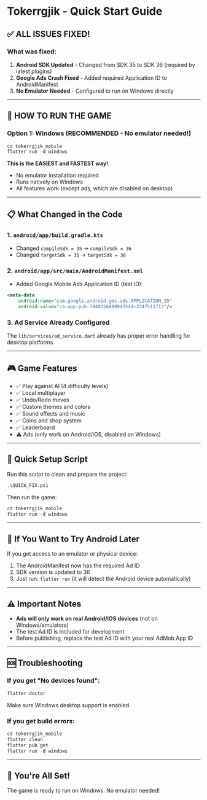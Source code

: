 # Tokerrgjik - Quick Start Guide

## ✅ ALL ISSUES FIXED!

### What was fixed:
1. **Android SDK Updated** - Changed from SDK 35 to SDK 36 (required by latest plugins)
2. **Google Ads Crash Fixed** - Added required Application ID to AndroidManifest
3. **No Emulator Needed** - Configured to run on Windows directly

---

## 🚀 HOW TO RUN THE GAME

### **Option 1: Windows (RECOMMENDED - No emulator needed!)**

```powershell
cd tokerrgjik_mobile
flutter run -d windows
```

**This is the EASIEST and FASTEST way!**
- No emulator installation required
- Runs natively on Windows
- All features work (except ads, which are disabled on desktop)

---

## 📋 What Changed in the Code

### 1. `android/app/build.gradle.kts`
- Changed `compileSdk = 35` → `compileSdk = 36`
- Changed `targetSdk = 35` → `targetSdk = 36`

### 2. `android/app/src/main/AndroidManifest.xml`
- Added Google Mobile Ads Application ID (test ID):
```xml
<meta-data
    android:name="com.google.android.gms.ads.APPLICATION_ID"
    android:value="ca-app-pub-3940256099942544~3347511713"/>
```

### 3. Ad Service Already Configured
The `lib/services/ad_service.dart` already has proper error handling for desktop platforms.

---

## 🎮 Game Features

- ✅ Play against AI (4 difficulty levels)
- ✅ Local multiplayer
- ✅ Undo/Redo moves
- ✅ Custom themes and colors
- ✅ Sound effects and music
- ✅ Coins and shop system
- ✅ Leaderboard
- ⚠️ Ads (only work on Android/iOS, disabled on Windows)

---

## 🔧 Quick Setup Script

Run this script to clean and prepare the project:

```powershell
.\QUICK_FIX.ps1
```

Then run the game:
```powershell
cd tokerrgjik_mobile
flutter run -d windows
```

---

## 📱 If You Want to Try Android Later

If you get access to an emulator or physical device:

1. The AndroidManifest now has the required Ad ID
2. SDK version is updated to 36
3. Just run: `flutter run` (it will detect the Android device automatically)

---

## ⚠️ Important Notes

- **Ads will only work on real Android/iOS devices** (not on Windows/emulators)
- The test Ad ID is included for development
- Before publishing, replace the test Ad ID with your real AdMob App ID

---

## 🆘 Troubleshooting

### If you get "No devices found":
```powershell
flutter doctor
```
Make sure Windows desktop support is enabled.

### If you get build errors:
```powershell
cd tokerrgjik_mobile
flutter clean
flutter pub get
flutter run -d windows
```

---

## 🎉 You're All Set!

The game is ready to run on Windows. No emulator needed!
